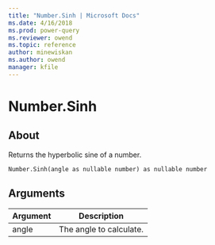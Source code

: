 ```yaml
---
title: "Number.Sinh | Microsoft Docs"
ms.date: 4/16/2018
ms.prod: power-query
ms.reviewer: owend
ms.topic: reference
author: minewiskan
ms.author: owend
manager: kfile
---
```

# Number.Sinh

  
## About  
Returns the hyperbolic sine of a number.  
  
```  
Number.Sinh(angle as nullable number) as nullable number  
```  
  
## Arguments  
  
|Argument|Description|  
|------------|---------------|  
|angle|The angle to calculate.|  
  
